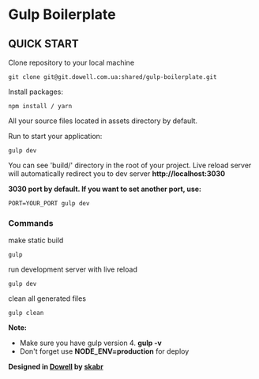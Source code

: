 # **Gulp Boilerplate**

## **QUICK START**

Clone repository to your local machine

    git clone git@git.dowell.com.ua:shared/gulp-boilerplate.git

Install packages:

    npm install / yarn

All your source files located in assets directory by default.

Run to start your application:

    gulp dev

You can see 'build/' directory in the root of your project. Live reload server will automatically redirect you to dev server **http://localhost:3030**

**3030 port by default. If you want to set another port, use:**

    PORT=YOUR_PORT gulp dev

### Commands
make static build

    gulp

run development server with live reload

    gulp dev

clean all generated files

    gulp clean

**Note:**

* Make sure you have gulp version 4. **gulp -v**
* Don't forget use **NODE_ENV=production** for deploy

**Designed in [Dowell](http:dowell.com.ua "Dowell") by [skabr](https://github.com/skabrock)**
